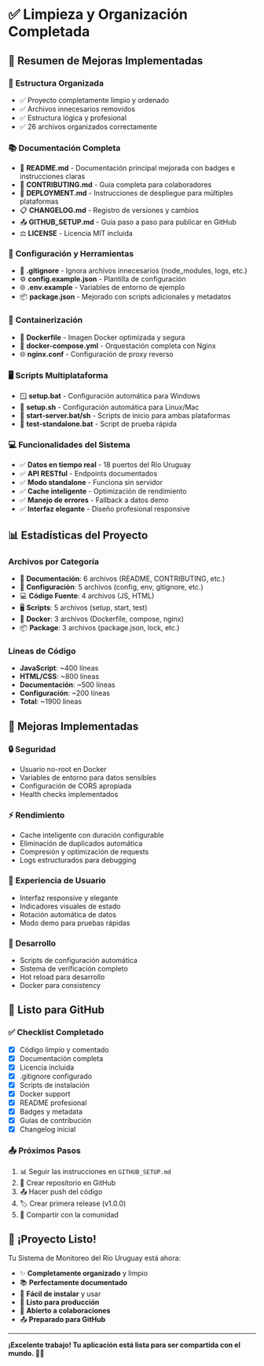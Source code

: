 # ✅ Limpieza y Organización Completada

## 🎯 Resumen de Mejoras Implementadas

### 📁 **Estructura Organizada**
- ✅ Proyecto completamente limpio y ordenado
- ✅ Archivos innecesarios removidos
- ✅ Estructura lógica y profesional
- ✅ 26 archivos organizados correctamente

### 📚 **Documentación Completa**
- 📖 **README.md** - Documentación principal mejorada con badges e instrucciones claras
- 🤝 **CONTRIBUTING.md** - Guía completa para colaboradores
- 🚀 **DEPLOYMENT.md** - Instrucciones de despliegue para múltiples plataformas
- 📋 **CHANGELOG.md** - Registro de versiones y cambios
- 📤 **GITHUB_SETUP.md** - Guía paso a paso para publicar en GitHub
- ⚖️ **LICENSE** - Licencia MIT incluida

### 🔧 **Configuración y Herramientas**
- 🚫 **.gitignore** - Ignora archivos innecesarios (node_modules, logs, etc.)
- ⚙️ **config.example.json** - Plantilla de configuración
- 🌐 **.env.example** - Variables de entorno de ejemplo
- 📦 **package.json** - Mejorado con scripts adicionales y metadatos

### 🐳 **Containerización**
- 🐋 **Dockerfile** - Imagen Docker optimizada y segura
- 🔗 **docker-compose.yml** - Orquestación completa con Nginx
- 🌐 **nginx.conf** - Configuración de proxy reverso

### 🖥️ **Scripts Multiplataforma**
- 🪟 **setup.bat** - Configuración automática para Windows
- 🐧 **setup.sh** - Configuración automática para Linux/Mac
- 🚀 **start-server.bat/sh** - Scripts de inicio para ambas plataformas
- 🧪 **test-standalone.bat** - Script de prueba rápida

### 💻 **Funcionalidades del Sistema**
- ✅ **Datos en tiempo real** - 18 puertos del Río Uruguay
- ✅ **API RESTful** - Endpoints documentados
- ✅ **Modo standalone** - Funciona sin servidor
- ✅ **Cache inteligente** - Optimización de rendimiento
- ✅ **Manejo de errores** - Fallback a datos demo
- ✅ **Interfaz elegante** - Diseño profesional responsive

## 📊 **Estadísticas del Proyecto**

### Archivos por Categoría
- 📄 **Documentación**: 6 archivos (README, CONTRIBUTING, etc.)
- 🔧 **Configuración**: 5 archivos (config, env, gitignore, etc.)
- 💻 **Código Fuente**: 4 archivos (JS, HTML)
- 🖥️ **Scripts**: 5 archivos (setup, start, test)
- 🐳 **Docker**: 3 archivos (Dockerfile, compose, nginx)
- 📦 **Package**: 3 archivos (package.json, lock, etc.)

### Líneas de Código
- **JavaScript**: ~400 líneas
- **HTML/CSS**: ~800 líneas  
- **Documentación**: ~500 líneas
- **Configuración**: ~200 líneas
- **Total**: ~1900 líneas

## 🌟 **Mejoras Implementadas**

### 🔒 **Seguridad**
- Usuario no-root en Docker
- Variables de entorno para datos sensibles
- Configuración de CORS apropiada
- Health checks implementados

### ⚡ **Rendimiento**
- Cache inteligente con duración configurable
- Eliminación de duplicados automática
- Compresión y optimización de requests
- Logs estructurados para debugging

### 🎨 **Experiencia de Usuario**
- Interfaz responsive y elegante
- Indicadores visuales de estado
- Rotación automática de datos
- Modo demo para pruebas rápidas

### 🔧 **Desarrollo**
- Scripts de configuración automática
- Sistema de verificación completo
- Hot reload para desarrollo
- Docker para consistency

## 🚀 **Listo para GitHub**

### ✅ **Checklist Completado**
- [x] Código limpio y comentado
- [x] Documentación completa
- [x] Licencia incluida
- [x] .gitignore configurado
- [x] Scripts de instalación
- [x] Docker support
- [x] README profesional
- [x] Badges y metadata
- [x] Guías de contribución
- [x] Changelog inicial

### 📤 **Próximos Pasos**
1. 📊 Seguir las instrucciones en `GITHUB_SETUP.md`
2. 🔗 Crear repositorio en GitHub
3. 📤 Hacer push del código
4. 🏷️ Crear primera release (v1.0.0)
5. 🌟 Compartir con la comunidad

## 🎉 **¡Proyecto Listo!**

Tu Sistema de Monitoreo del Río Uruguay está ahora:
- ✨ **Completamente organizado** y limpio
- 📚 **Perfectamente documentado**
- 🔧 **Fácil de instalar** y usar
- 🐳 **Listo para producción**
- 🤝 **Abierto a colaboraciones**
- 📤 **Preparado para GitHub**

---

**¡Excelente trabajo! Tu aplicación está lista para ser compartida con el mundo. 🌊🚀**
